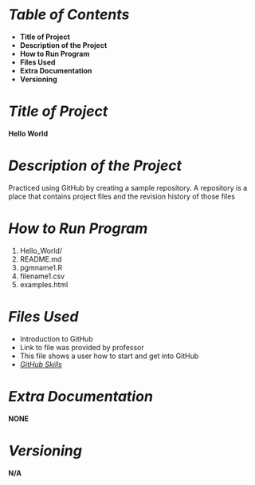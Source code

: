  # ***Table of Contents***
 - **Title of Project**
 - **Description of the Project**
 - **How to Run Program**
 - **Files Used**                        
 - **Extra Documentation**
 - **Versioning**

# ***Title of Project***
**Hello World**

# ***Description of the Project***
Practiced using GitHub by creating a sample repository. A repository is a place that contains project files and the revision history of those files

# ***How to Run Program***

1. Hello_World/
2. README.md
3. pgmname1.R
4. filename1.csv
5. examples.html
   
# ***Files Used***
- Introduction to GitHub
- Link to file was provided by professor
- This file shows a user how to start and get into GitHub
- [*GitHub Skills*](https://github.com/skills/introduction-to-github)

# ***Extra Documentation***

**NONE**

# ***Versioning***

**N/A**




 
